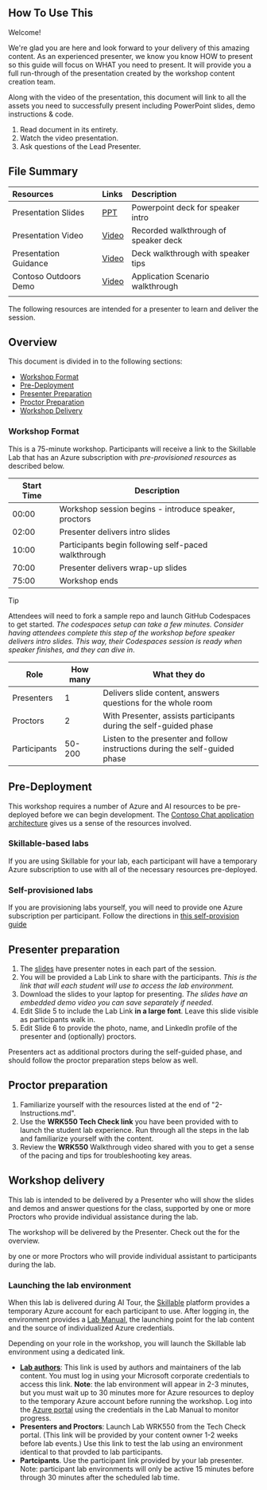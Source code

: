 ## How To Use This

Welcome!

We're glad you are here and look forward to your delivery of this amazing content. As an experienced presenter, we know you know HOW to present so this guide will focus on WHAT you need to present. It will provide you a full run-through of the presentation created by the workshop content creation team.

Along with the video of the presentation, this document will link to all the assets you need to successfully present including PowerPoint slides, demo instructions & code.

1. Read document in its entirety.
2. Watch the video presentation.
3. Ask questions of the Lead Presenter.


## File Summary

| Resources | Links | Description |
|:---|:---|:---|
| Presentation Slides   | [PPT](https://aka.ms/AArxx4b) | Powerpoint deck for speaker intro |
| Presentation Video    | [Video](https://aka.ms/AAse6pr)| Recorded walkthrough of speaker deck   |
| Presentation Guidance | [Video](https://aka.ms/AAseehk) | Deck walkthrough with speaker tips |
| Contoso Outdoors Demo | [Video](https://aka.ms/AAsdlon) | Application Scenario walkthrough |
| | | |


The following resources are intended for a presenter to learn and deliver the session.


## Overview

This document is divided in to the following sections:

* [Workshop Format](#workshop-format)
* [Pre-Deployment](#pre-deployment)
* [Presenter Preparation](#presenter-preparation)
* [Proctor Preparation](#proctor-preparation)
* [Workshop Delivery](#workshop-delivery)

### Workshop Format

This is a 75-minute workshop. Participants will receive a link to the Skillable Lab that has an Azure subscription with _pre-provisioned resources_ as described below. 

| Start Time        | Description 
--------------|-------------
00:00 | Workshop session begins - introduce speaker, proctors
02:00 | Presenter delivers intro slides
10:00 | Participants begin following self-paced walkthrough
70:00 | Presenter delivers wrap-up slides
75:00 | Workshop ends

> [!TIP]
> Attendees will need to fork a sample repo and launch GitHub Codespaces to get started. _The codespaces setup can take a few minutes. Consider having attendees complete this step of the workshop before speaker delivers intro slides. This way, their Codespaces session is ready when speaker finishes, and they can dive in_.

Role | How many | What they do
-----|----------|--------------
Presenters | 1 | Delivers slide content, answers questions for the whole room
Proctors |2 | With Presenter, assists participants during the self-guided phase
| Participants | 50-200 |Listen to the presenter and follow instructions during the self-guided phase

## Pre-Deployment 

This workshop requires a number of Azure and AI resources to be pre-deployed before we can begin development. The [Contoso Chat application architecture](https://github.com/Azure-Samples/contoso-chat) gives us a sense of the resources involved. 

### Skillable-based labs

If you are using Skillable for your lab, each participant will have a temporary Azure subscription to use with all of the necessary resources pre-deployed. 

### Self-provisioned labs

If you are provisioning labs yourself, you will need to provide one Azure subscription per participant. Follow the directions in [this self-provision guide](https://github.com/Azure-Samples/contoso-chat/blob/main/docs/workshop/in-person-starts/00-self-preprovision.md)

## Presenter preparation

1. The [slides](https://aka.ms/AArxx4b) have presenter notes in each part of the session.
1. You will be provided a Lab Link to share with the participants. _This is the link that will each student will use to access the lab environment._
1. Download the slides to your laptop for presenting. _The slides have an embedded demo video you can save separately if needed_.
1. Edit Slide 5 to include the Lab Link **in a large font**. Leave this slide visible as participants walk in.
1. Edit Slide 6 to provide the photo, name, and LinkedIn profile of the presenter and (optionally) proctors.

Presenters act as additional proctors during the self-guided phase, and should follow the proctor preparation steps below as well.

## Proctor preparation

1. Familiarize yourself with the resources listed at the end of "2-Instructions.md".
1. Use the **WRK550 Tech Check link** you have been provided with to launch the student lab experience. Run through all the steps in the lab and familiarize yourself with the content.
1. Review the **WRK550** Walkthrough video shared with you to get a sense of the pacing and tips for troubleshooting key areas.

## Workshop delivery

This lab is intended to be delivered by a Presenter who will show the slides and demos and answer questions for the class, supported by one or more Proctors who provide individual assistance during
the lab. 

The workshop will be delivered by the Presenter. Check out the  for the overview.

by one or more Proctors who will provide individual assistant to participants during the lab.

### Launching the lab environment

When this lab is delivered during AI Tour, the [Skillable](https://docs.skillable.com/) platform provides a temporary Azure
account for each participant to use. After logging in, the environment provides a 
[Lab Manual](./LAB_MANUAL.md), the launching point for
the lab content and the source of individualized Azure credentials.

Depending on your role in the workshop, you will launch the Skillable lab environment using a dedicated link.

* **[Lab authors](https://labondemand.com/LabProfile/170937)**: This link is used by authors and maintainers of the lab content.
  You must log in using your Microsoft corporate credentials to access this link.
  **Note**: the lab environment will appear in 2-3 minutes,
  but you must wait up to 30 minutes more for Azure resources to deploy to the temporary Azure account
  before running the workshop.
  Log into the [Azure portal](https://portal.azure.com) using the credentials in the Lab Manual to monitor progress.  
* **Presenters and Proctors**: Launch Lab WRK550 from the Tech Check portal. (This link will be provided by your content owner 1-2
  weeks before lab events.) Use this link to test the lab using an environment identical to that provded to lab participants.
* **Partcipants**. Use the participant link provided by your lab presenter. Note: participant lab environments will only be
  active 15 minutes before through 30 minutes after the scheduled lab time.



